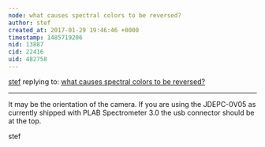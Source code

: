 ```yaml
---
node: what causes spectral colors to be reversed?  
author: stef
created_at: 2017-01-29 19:46:46 +0000
timestamp: 1485719206
nid: 13887
cid: 22416
uid: 482758
---
```




[stef](../profile/stef) replying to: [what causes spectral colors to be reversed?  ](../notes/vgoebel/01-28-2017/what-causes-spectral-colors-to-be-reversed)

----
It may be the orientation of the camera. If you are using the JDEPC-0V05 as currently shipped with PLAB Spectrometer 3.0 the usb connector should be at the top. 

stef